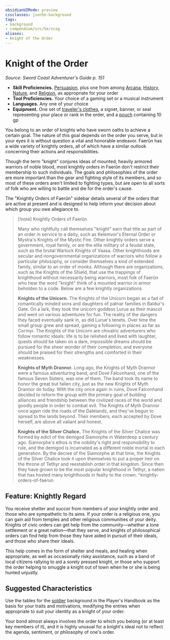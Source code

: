 ```yaml
---
obsidianUIMode: preview
cssclasses: json5e-background
tags:
- background
- compendium/src/5e/scag
aliases:
- Knight of the Order
---
```

# Knight of the Order
*Source: Sword Coast Adventurer's Guide p. 151*  


- **Skill Proficiencies.** [Persuasion](skills.md#Persuasion), plus one from among [Arcana](skills.md#Arcana), [History](skills.md#History), [Nature](skills.md#Nature), and [Religion](skills.md#Religion), as appropriate for your order  
- **Tool Proficiencies.** Your choice of a gaming set or a musical instrument  
- **Languages.** Any one of your choice  
- **Equipment.** One set of [traveler's clothes](/3-Mechanics/CLI/items/travelers-clothes-xphb.md), a signet, banner, or seal representing your place or rank in the order, and a [pouch](/3-Mechanics/CLI/items/pouch-xphb.md) containing 10 gp  

You belong to an order of knights who have sworn oaths to achieve a certain goal. The nature of this goal depends on the order you serve, but in your eyes it is without question a vital and honorable endeavor. Faerûn has a wide variety of knightly orders, all of which have a similar outlook concerning their actions and responsibilities.

Though the term "knight" conjures ideas of mounted, heavily armored warriors of noble blood, most knightly orders in Faerûn don't restrict their membership to such individuals. The goals and philosophies of the order are more important than the gear and fighting style of its members, and so most of these orders aren't limited to fighting types, but are open to all sorts of folk who are willing to battle and die for the order's cause.

The "Knightly Orders of Faerûn" sidebar details several of the orders that are active at present and is designed to help inform your decision about which group you owe allegiance to.

> [!note] Knightly Orders of Faerûn
> 
> Many who rightfully call themselves "knight" earn that title as part of an order in service to a deity, such as Kelemvor's Eternal Order or Mystra's Knights of the Mystic Fire. Other knightly orders serve a government, royal family, or are the elite military of a feudal state, such as the brutal Warlock Knights of Vaasa. Other knighthoods are secular and nongovernmental organizations of warriors who follow a particular philosophy, or consider themselves a kind of extended family, similar to an order of monks. Although there are organizations, such as the Knights of the Shield, that use the trappings of knighthood without necessarily being warriors, most folk of Faerûn who hear the word "knight" think of a mounted warrior in armor beholden to a code. Below are a few knightly organizations.
> 
> **Knights of the Unicorn.** The Knights of the Unicorn began as a fad of romantically minded sons and daughters of patriar families in Baldur's Gate. On a lark, they took the unicorn goddess Lurue as their mascot and went on various adventures for fun. The reality of the dangers they faced eventually sank in, as did Lurue's tenets. Over time the small group grew and spread, gaining a following in places as far as Cormyr. The Knights of the Unicorn are chivalric adventurers who follow romantic ideals: life is to be relished and lived with laughter, quests should be taken on a dare, impossible dreams should be pursued for the sheer wonder of their completion, and everyone should be praised for their strengths and comforted in their weaknesses.
> 
> **Knights of Myth Drannor.** Long ago, the Knights of Myth Drannor were a famous adventuring band, and Dove Falconhand, one of the famous Seven Sisters, was one of them. The band took its name to honor the great but fallen city, just as the new Knights of Myth Drannor do today. With the city once again in ruins, Dove Falconhand decided to reform the group with the primary goal of building alliances and friendship between the civilized races of the world and goodly people in order to combat evil. The Knights of Myth Drannor once again ride the roads of the Dalelands, and they've begun to spread to the lands beyond. Their members, each accepted by Dove herself, are above all valiant and honest.
> 
> **Knights of the Silver Chalice.** The Knights of the Silver Chalice was formed by edict of the demigod Siamorphe in Waterdeep a century ago. Siamorphe's ethos is the nobility's right and responsibility to rule, and the demigod is incarnated as a different noble mortal in each generation. By the decree of the Siamorphe at that time, the Knights of the Silver Chalice took it upon themselves to put a proper heir on the throne of Tethyr and reestablish order in that kingdom. Since then they have grown to be the most popular knighthood in Tethyr, a nation that has hosted many knighthoods in fealty to the crown.
^knightly-orders-of-faerun

## Feature: Knightly Regard

You receive shelter and succor from members of your knightly order and those who are sympathetic to its aims. If your order is a religious one, you can gain aid from temples and other religious communities of your deity. Knights of civic orders can get help from the community—whether a lone settlement or a great nation—that they serve, and knights of philosophical orders can find help from those they have aided in pursuit of their ideals, and those who share their ideals.

This help comes in the form of shelter and meals, and healing when appropriate, as well as occasionally risky assistance, such as a band of local citizens rallying to aid a sorely pressed knight, or those who support the order helping to smuggle a knight out of town when he or she is being hunted unjustly.

## Suggested Characteristics

Use the tables for the [soldier](/3-Mechanics/CLI/backgrounds/soldier-xphb.md) background in the Player's Handbook as the basis for your traits and motivations, modifying the entries when appropriate to suit your identity as a knight of your order.

Your bond almost always involves the order to which you belong (or at least key members of it), and it is highly unusual for a knight's ideal not to reflect the agenda, sentiment, or philosophy of one's order.